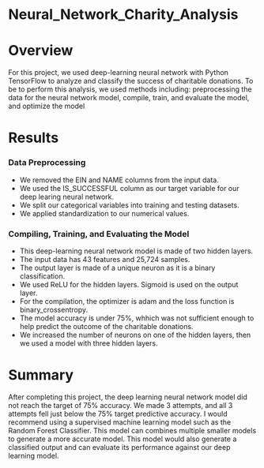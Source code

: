 # Neural_Network_Charity_Analysis
# Overview
For this project, we used deep-learning neural network with Python TensorFlow to analyze and classify the success of charitable donations. To be to perform this analysis, we used methods including: preprocessing the data for the neural network model, compile, train, and evaluate the model, and optimize the model 

# Results
### Data Preprocessing
- We removed the EIN and NAME columns from the input data.
- We used the IS_SUCCESSFUL column as our target variable for our deep learing neural network.
- We split our categorical variables into training and testing datasets.
- We applied standardization to our numerical values. 

### Compiling, Training, and Evaluating the Model 
- This deep-learning neural network model is made of two hidden layers.
- The input data has 43 features and 25,724 samples.
- The output layer is made of a unique neuron as it is a binary classification.
- We used ReLU for the hidden layers. Sigmoid is used on the output layer.
- For the compilation, the optimizer is adam and the loss function is binary_crossentropy.
- The model accuracy is under 75%, whhich was not sufficient enough to help predict the outcome of the charitable donations.
- We increased the number of neurons on one of the hidden layers, then we used a model with three hidden layers.

# Summary 
After completing this project, the deep learning neural network model did not reach the target of 75% accuracy. We made 3 attempts, and all 3 attempts fell just below the 75% target predictive accuracy. I would recommend using a supervised machine learning model such as the Random Forest Classifier. This model can combines multiple smaller models to generate a more accurate model. This model would also generate a classified output and can evaluate its performance against our deep learning model. 
